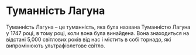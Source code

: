 # Туманність Лагуна

Туманність Лагуна – це туманність, яка була названа Туманністю Лагуна у 1747
році, в тому році, коли вона була винайдена. Вона знаходиться на відстані 5,000
світлових років від нас і містить в собі торнадо, які випромінюють
ультрафіолетове світло.
